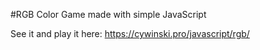 #RGB Color Game made with simple JavaScript

See it and play it here: https://cywinski.pro/javascript/rgb/
